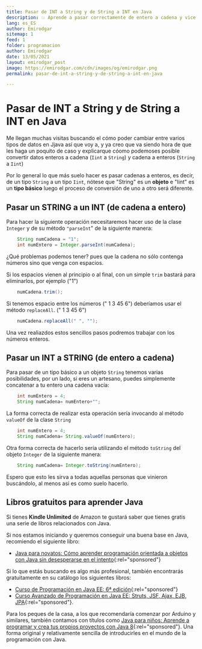 ```yaml
---
title: Pasar de INT a String y de String a INT en Java 
description: 💥 Aprende a pasar correctamente de entero a cadena y viceversa en Java. Paso a paso y con explicaciones. 
lang: es_ES
author: Emirodgar
sitemap: 1
feed: 1
folder: programacion
author: Emirodgar
date: 13/05/2021
layout: emirodgar_post
image: https://emirodgar.com/cdn/images/og/emirodgar.png
permalink: pasar-de-int-a-string-y-de-string-a-int-en-java

---
```


# Pasar de INT a String y de String a INT en Java

Me llegan muchas visitas buscando el cómo poder cambiar entre varios tipos de datos en Jjava así que voy a, y ya creo que va siendo hora de que les haga un poquito de caso y explicarque cóomo podemoses posible convertir datos enteros a cadena (`Iint` a `String`) y cadena a enteros (`String` a `Iint`)  
  
Por lo general lo que más suelo hacer es pasar cadenas a enteros, es decir, de un tipo `String` a un tipo `Iint`, nótese que "String" es un **objeto** e "Iint" es un **tipo básico** luego el proceso de conversión de uno a otro será diferente.  
  
## Pasar un STRING a un INT (de cadena a entero)  
  
Para hacer la siguiente operación necesitaremos hacer uso de la clase `Integer` y de su método `"parseInt`" de la siguiente manera:

```java
    String numCadena = "1";      
    int numEntero = Integer.parseInt(numCadena);
```
¿Qué problemas podemos tener? pues que la cadena no sólo contenga números sino que venga con espacios.  
  
Si los espacios vienen al principio o al final, con un simple `trim` bastará para eliminarlos, por ejemplo ("1")

```java
    numCadena.trim();
```
Si tenemos espacio entre los números  (" 1 3 45 6") deberíamos usar el método `replaceAll`.
 (" 1 3 45 6")
```java
    numCadena.replaceAll(" ", "");
```
Una vez realiazdos estos sencillos pasos podremos trabajar con los números enteros.  
  
## Pasar un INT a STRING (de entero a cadena)  
  
Para pasar de un tipo básico a un objeto `String` tenemos varias posibilidades, por un lado, si eres un artesano, puedes simplemente concatenar a tu entero una cadena vacía:

```java
    int numEntero = 4;    
    String numCadena= numEntero+"";
```

La forma correcta de realizar esta operación sería invocando al método `valueOf` de la clase `String`  
  
```java
    int numEntero = 4;    
    String numCadena= String.valueOf(numEntero);
```

Otra forma correcta de hacerlo sería utilizando el método `toString` del objeto `Integer` de la siguiente manera:

```java
    String numCadena= Integer.toString(numEntero);
```

Espero que esto les sirva a todas aquellas personas que vinieron buscándolo, al menos así es como suelo hacerlo.

## Libros gratuitos para aprender Java

Si tienes **Kindle Unlimited** de Amazon te gustará saber que tienes gratis una serie de libros relacionados con Java.

Si nos estamos iniciando y queremos conseguir una buena base en Java, recomiendo el siguiente libro:
-  [Java para novatos: Cómo aprender programación orientada a objetos con Java sin desesperarse en el intento](https://amzn.to/2SemsXu){:rel="sponsored"} 

Si lo que estás buscando es algo más profesional, también encontrarás gratuitamente en su catálogo los siguientes libros:  

 - [Curso de Programación en Java EE: 6ª edición](https://amzn.to/2OpMGFf){:rel="sponsored"} 
 - [Curso Avanzado de Programación en Java EE: Struts, JSF, Ajax, EJB, JPA](https://amzn.to/2OrJ8SZ){:rel="sponsored"}.

Para los peques de la casa, a los que recomendaría comenzar por Arduino y similares, también contamos con títulos como [Java para niños: Aprende a programar y crea tus propios proyectos con Java 8](https://amzn.to/3biXPSa){:rel="sponsored"}. Una forma original y relativamente sencilla de introducirles en el mundo de la programación con Java.
<!--stackedit_data:
eyJoaXN0b3J5IjpbLTcyMjI5ODk2MywxMDgxNjY0NjIxLDIwOD
U5NDA5NDQsMjUwNTYwNzIwLDEwNzU1MDAwNDIsMTU5ODk4ODI5
Niw0NjI0ODU4MzgsNjQ4NDkwNDA1LDExODg5NzU0MjcsMTcwNT
czODYxOV19
-->